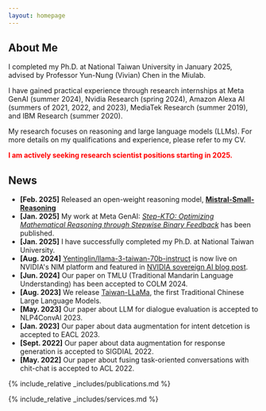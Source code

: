 ```yaml
---
layout: homepage
---
```


## About Me

I completed my Ph.D. at National Taiwan University in January 2025, advised by Professor Yun-Nung (Vivian) Chen in the Miulab.

I have gained practical experience through research internships at Meta GenAI (summer 2024), Nvidia Research (spring 2024), Amazon Alexa AI (summers of 2021, 2022, and 2023), MediaTek Research (summer 2019), and IBM Research (summer 2020).

My research focuses on reasoning and large language models (LLMs). For more details on my qualifications and experience, please refer to my CV.

<strong style="color: red;">I am actively seeking research scientist positions starting in 2025.</strong>

[//]: # (## Research Interests)

[//]: # ()
[//]: # (- **Natural Language Processing:** large language model, data augmentation)

[//]: # (- **Conversational AI:** task-oriented dialogue, dialogue state tracking, response generation)

## News
- **[Feb. 2025]** Released an open-weight reasoning model, [**Mistral-Small-Reasoning**](https://huggingface.co/yentinglin/Mistral-Small-24B-Instruct-2501-reasoning)
- **[Jan. 2025]** My work at Meta GenAI: [*Step-KTO: Optimizing Mathematical Reasoning through Stepwise Binary Feedback*](https://arxiv.org/pdf/2501.10799) has been published.
- **[Jan. 2025]** I have successfully completed my Ph.D. at National Taiwan University.
- **[Aug. 2024]** <a href="https://build.nvidia.com/yentinglin/llama-3-taiwan-70b-instruct">Yentinglin/llama-3-taiwan-70b-instruct</a> is now live on NVIDIA's NIM platform and featured in <a href="https://nvda.ws/3X1Ndj5">NVIDIA sovereign AI blog post</a>.
- **[Jun. 2024]** Our paper on TMLU (Traditional Mandarin Language Understanding) has been accepted to COLM 2024.
- **[Aug. 2023]** We release <a href="https://github.com/MiuLab/Taiwan-LLaMa">Taiwan-LLaMa</a>, the first Traditional Chinese Large Language Models.
- **[May. 2023]** Our paper about LLM for dialogue evaluation is accepted to NLP4ConvAI 2023.
- **[Jan. 2023]** Our paper about data augmentation for intent detcetion is accepted to EACL 2023.
- **[Sept. 2022]** Our paper about data augmentation for response generation is accepted to SIGDIAL 2022.
- **[May. 2022]** Our paper about fusing task-oriented conversations with chit-chat is accepted to ACL 2022.

{% include_relative _includes/publications.md %}

{% include_relative _includes/services.md %}
